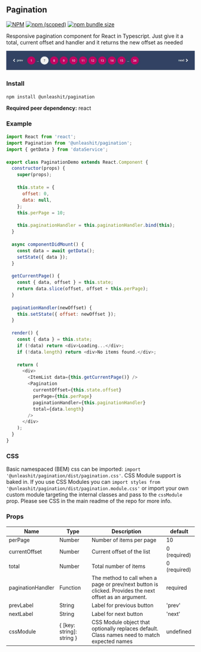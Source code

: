 ## Pagination

[![NPM](https://img.shields.io/npm/l/@unleashit/navigation.svg)](https://github.com/unleashit/npm-library/blob/master/LICENSE)
[![npm (scoped)](https://img.shields.io/npm/v/@unleashit/pagination.svg)](https://www.npmjs.com/package/@unleashit/pagination)
[![npm bundle size](https://img.shields.io/bundlephobia/minzip/@unleashit/pagination.svg)](https://bundlephobia.com/result?p=@unleashit/pagination)

Responsive pagination component for React in Typescript. Just give it a total, current offset and handler and it returns the new offset as needed

![pagination component](https://github.com/unleashit/npm-library/raw/master/packages/pagination/pagination.png)

### Install

```
npm install @unleashit/pagination
```

**Required peer dependency:** react

### Example

```javascript
import React from 'react';
import Pagination from '@unleashit/pagination';
import { getData } from 'dataService';

export class PaginationDemo extends React.Component {
  constructor(props) {
    super(props);

    this.state = {
      offset: 0,
      data: null,
    };
    this.perPage = 10;

    this.paginationHandler = this.paginationHandler.bind(this);
  }

  async componentDidMount() {
    const data = await getData();
    setState({ data });
  }

  getCurrentPage() {
    const { data, offset } = this.state;
    return data.slice(offset, offset + this.perPage);
  }

  paginationHandler(newOffset) {
    this.setState({ offset: newOffset });
  }

  render() {
    const { data } = this.state;
    if (!data) return <div>Loading...</div>;
    if (!data.length) return <div>No items found.</div>;

    return (
      <div>
        <ItemList data={this.getCurrentPage()} />
        <Pagination
          currentOffset={this.state.offset}
          perPage={this.perPage}
          paginationHandler={this.paginationHandler}
          total={data.length}
        />
      </div>
    );
  }
}
```

### CSS

Basic namespaced (BEM) css can be imported: `import '@unleashit/pagination/dist/pagination.css'`. CSS Module support is baked in. If you use CSS Modules you can `import styles from '@unleashit/pagination/dist/pagination.module.css'` or import your own custom module targeting the internal classes and pass to the `cssModule` prop. Please see CSS in the main readme of the repo for more info.

### Props

| Name              | Type                      | Description                                                                                             | default      |
| ----------------- | ------------------------- | ------------------------------------------------------------------------------------------------------- | ------------ |
| perPage           | Number                    | Number of items per page                                                                                | 10           |
| currentOffset     | Number                    | Current offset of the list                                                                              | 0 (required) |
| total             | Number                    | Total number of items                                                                                   | 0 (required) |
| paginationHandler | Function                  | The method to call when a page or prev/next button is clicked. Provides the next offset as an argument. | required     |
| prevLabel         | String                    | Label for previous button                                                                               | 'prev'       |
| nextLabel         | String                    | Label for next button                                                                                   | 'next'       |
| cssModule         | { [key: string]: string } | CSS Module object that optionally replaces default. Class names need to match expected names            | undefined    |
